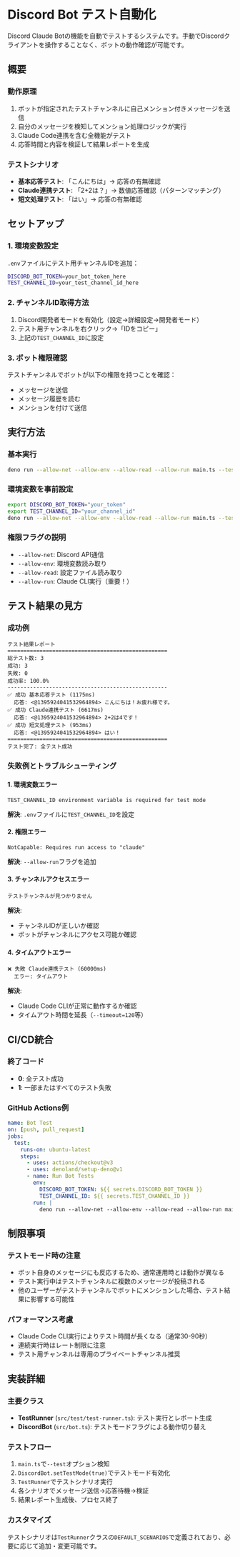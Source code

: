 # Discord Bot テスト自動化

Discord Claude Botの機能を自動でテストするシステムです。手動でDiscordクライアントを操作することなく、ボットの動作確認が可能です。

## 概要

### 動作原理
1. ボットが指定されたテストチャンネルに自己メンション付きメッセージを送信
2. 自分のメッセージを検知してメンション処理ロジックが実行
3. Claude Code連携を含む全機能がテスト
4. 応答時間と内容を検証して結果レポートを生成

### テストシナリオ
- **基本応答テスト**: 「こんにちは」→ 応答の有無確認
- **Claude連携テスト**: 「2+2は？」→ 数値応答確認（パターンマッチング）
- **短文処理テスト**: 「はい」→ 応答の有無確認

## セットアップ

### 1. 環境変数設定
`.env`ファイルにテスト用チャンネルIDを追加：

```bash
DISCORD_BOT_TOKEN=your_bot_token_here
TEST_CHANNEL_ID=your_test_channel_id_here
```

### 2. チャンネルID取得方法
1. Discord開発者モードを有効化（設定→詳細設定→開発者モード）
2. テスト用チャンネルを右クリック→「IDをコピー」
3. 上記の`TEST_CHANNEL_ID`に設定

### 3. ボット権限確認
テストチャンネルでボットが以下の権限を持つことを確認：
- メッセージを送信
- メッセージ履歴を読む
- メンションを付けて送信

## 実行方法

### 基本実行
```bash
deno run --allow-net --allow-env --allow-read --allow-run main.ts --test --timeout=90
```

### 環境変数を事前設定
```bash
export DISCORD_BOT_TOKEN="your_token"
export TEST_CHANNEL_ID="your_channel_id"
deno run --allow-net --allow-env --allow-read --allow-run main.ts --test --timeout=90
```

### 権限フラグの説明
- `--allow-net`: Discord API通信
- `--allow-env`: 環境変数読み取り
- `--allow-read`: 設定ファイル読み取り
- `--allow-run`: Claude CLI実行（重要！）

## テスト結果の見方

### 成功例
```
テスト結果レポート
==================================================
総テスト数: 3
成功: 3
失敗: 0
成功率: 100.0%
--------------------------------------------------
✅ 成功 基本応答テスト (1175ms)
  応答: <@1395924041532964894> こんにちは！お疲れ様です。
✅ 成功 Claude連携テスト (6617ms)  
  応答: <@1395924041532964894> 2+2は4です！
✅ 成功 短文処理テスト (953ms)
  応答: <@1395924041532964894> はい！
==================================================
テスト完了: 全テスト成功
```

### 失敗例とトラブルシューティング

#### 1. 環境変数エラー
```
TEST_CHANNEL_ID environment variable is required for test mode
```
**解決**: `.env`ファイルに`TEST_CHANNEL_ID`を設定

#### 2. 権限エラー
```
NotCapable: Requires run access to "claude"
```
**解決**: `--allow-run`フラグを追加

#### 3. チャンネルアクセスエラー
```
テストチャンネルが見つかりません
```
**解決**: 
- チャンネルIDが正しいか確認
- ボットがチャンネルにアクセス可能か確認

#### 4. タイムアウトエラー
```
❌ 失敗 Claude連携テスト (60000ms)
  エラー: タイムアウト
```
**解決**: 
- Claude Code CLIが正常に動作するか確認
- タイムアウト時間を延長（`--timeout=120`等）

## CI/CD統合

### 終了コード
- **0**: 全テスト成功
- **1**: 一部またはすべてのテスト失敗

### GitHub Actions例
```yaml
name: Bot Test
on: [push, pull_request]
jobs:
  test:
    runs-on: ubuntu-latest
    steps:
      - uses: actions/checkout@v3
      - uses: denoland/setup-deno@v1
      - name: Run Bot Tests
        env:
          DISCORD_BOT_TOKEN: ${{ secrets.DISCORD_BOT_TOKEN }}
          TEST_CHANNEL_ID: ${{ secrets.TEST_CHANNEL_ID }}
        run: |
          deno run --allow-net --allow-env --allow-read --allow-run main.ts --test --timeout=120
```

## 制限事項

### テストモード時の注意
- ボット自身のメッセージにも反応するため、通常運用時とは動作が異なる
- テスト実行中はテストチャンネルに複数のメッセージが投稿される
- 他のユーザーがテストチャンネルでボットにメンションした場合、テスト結果に影響する可能性

### パフォーマンス考慮
- Claude Code CLI実行によりテスト時間が長くなる（通常30-90秒）
- 連続実行時はレート制限に注意
- テスト用チャンネルは専用のプライベートチャンネル推奨

## 実装詳細

### 主要クラス
- **TestRunner** (`src/test/test-runner.ts`): テスト実行とレポート生成
- **DiscordBot** (`src/bot.ts`): テストモードフラグによる動作切り替え

### テストフロー
1. `main.ts`で`--test`オプション検知
2. `DiscordBot.setTestMode(true)`でテストモード有効化
3. `TestRunner`でテストシナリオ実行
4. 各シナリオでメッセージ送信→応答待機→検証
5. 結果レポート生成後、プロセス終了

### カスタマイズ
テストシナリオは`TestRunner`クラスの`DEFAULT_SCENARIOS`で定義されており、必要に応じて追加・変更可能です。
